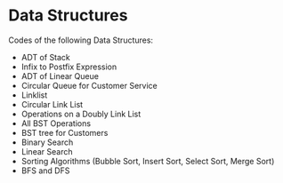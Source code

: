 # Data Structures

Codes of the following Data Structures:

 - ADT of Stack
 - Infix to Postfix Expression
 - ADT of Linear Queue
 - Circular Queue for Customer Service
 - Linklist
 - Circular Link List
 - Operations on a Doubly Link List
 - All BST Operations
 - BST tree for Customers
 - Binary Search
 - Linear Search
 - Sorting Algorithms (Bubble Sort, Insert Sort, Select Sort, Merge Sort)
 - BFS and DFS
 
